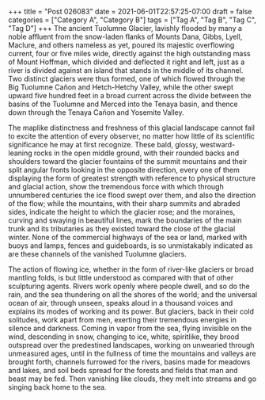 +++
title = "Post 026083"
date = 2021-06-01T22:57:25-07:00
draft = false
categories = ["Category A", "Category B"]
tags = ["Tag A", "Tag B", "Tag C", "Tag D"]
+++
The ancient Tuolumne Glacier, lavishly flooded by many a noble affluent from the snow-laden flanks of Mounts Dana, Gibbs, Lyell, Maclure, and others nameless as yet, poured its majestic overflowing current, four or five miles wide, directly against the high outstanding mass of Mount Hoffman, which divided and deflected it right and left, just as a river is divided against an island that stands in the middle of its channel. Two distinct glaciers were thus formed, one of which flowed through the Big Tuolumne Cañon and Hetch-Hetchy Valley, while the other swept upward five hundred feet in a broad current across the divide between the basins of the Tuolumne and Merced into the Tenaya basin, and thence down through the Tenaya Cañon and Yosemite Valley.

The maplike distinctness and freshness of this glacial landscape cannot fail to excite the attention of every observer, no matter how little of its scientific significance he may at first recognize. These bald, glossy, westward-leaning rocks in the open middle ground, with their rounded backs and shoulders toward the glacier fountains of the summit mountains and their split angular fronts looking in the opposite direction, every one of them displaying the form of greatest strength with reference to physical structure and glacial action, show the tremendous force with which through unnumbered centuries the ice flood swept over them, and also the direction of the flow; while the mountains, with their sharp summits and abraded sides, indicate the height to which the glacier rose; and the moraines, curving and swaying in beautiful lines, mark the boundaries of the main trunk and its tributaries as they existed toward the close of the glacial winter. None of the commercial highways of the sea or land, marked with buoys and lamps, fences and guideboards, is so unmistakably indicated as are these channels of the vanished Tuolumne glaciers.

The action of flowing ice, whether in the form of river-like glaciers or broad mantling folds, is but little understood as compared with that of other sculpturing agents. Rivers work openly where people dwell, and so do the rain, and the sea thundering on all the shores of the world; and the universal ocean of air, through unseen, speaks aloud in a thousand voices and explains its modes of working and its power. But glaciers, back in their cold solitudes, work apart from men, exerting their tremendous energies in silence and darkness. Coming in vapor from the sea, flying invisible on the wind, descending in snow, changing to ice, white, spiritlike, they brood outspread over the predestined landscapes, working on unwearied through unmeasured ages, until in the fullness of time the mountains and valleys are brought forth, channels furrowed for the rivers, basins made for meadows and lakes, and soil beds spread for the forests and fields that man and beast may be fed. Then vanishing like clouds, they melt into streams and go singing back home to the sea.
